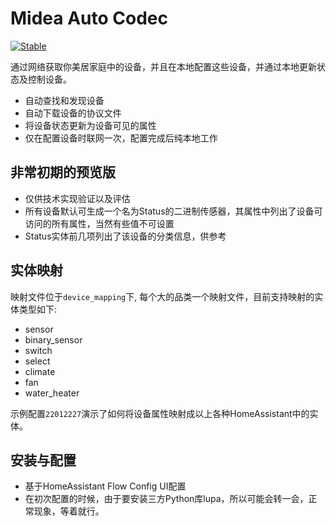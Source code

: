 # Midea Auto Codec
 
 [![Stable](https://img.shields.io/github/v/release/georgezhao2010/midea-meiju-codec)](https://github.com/georgezhao2010/midea-meiju-codec/releases/latest)

通过网络获取你美居家庭中的设备，并且在本地配置这些设备，并通过本地更新状态及控制设备。

- 自动查找和发现设备
- 自动下载设备的协议文件
- 将设备状态更新为设备可见的属性
- 仅在配置设备时联网一次，配置完成后纯本地工作

## 非常初期的预览版
- 仅供技术实现验证以及评估
- 所有设备默认可生成一个名为Status的二进制传感器，其属性中列出了设备可访问的所有属性，当然有些值不可设置
- Status实体前几项列出了该设备的分类信息，供参考

## 实体映射
映射文件位于`device_mapping`下, 每个大的品类一个映射文件，目前支持映射的实体类型如下:
- sensor
- binary_sensor
- switch
- select
- climate
- fan
- water_heater

示例配置`22012227`演示了如何将设备属性映射成以上各种HomeAssistant中的实体。


## 安装与配置
- 基于HomeAssistant Flow Config UI配置
- 在初次配置的时候，由于要安装三方Python库lupa，所以可能会转一会，正常现象，等着就行。
